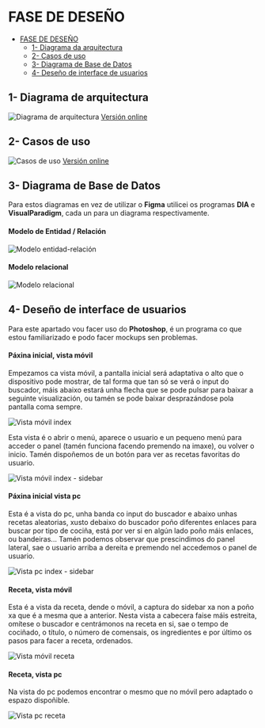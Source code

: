 # FASE DE DESEÑO

- [FASE DE DESEÑO](#fase-de-deseño)
  - [1- Diagrama da arquitectura](#1--diagrama-da-arquitectura)
  - [2- Casos de uso](#2--casos-de-uso)
  - [3- Diagrama de Base de Datos](#3--diagrama-de-base-de-datos)
  - [4- Deseño de interface de usuarios](#4--deseño-de-interface-de-usuarios)


## 1- Diagrama de arquitectura

![Diagrama de arquitectura](/doc/img/diagrama-arquitectura.jpg)
[Versión online](https://www.figma.com/file/LeXE9pCvQ3tGyCYJpuDGZr/Diagrama-arquitectura?type=whiteboard&node-id=0%3A1&t=CEQG0l3KstC6QC4I-1)

## 2- Casos de uso

![Casos de uso](/doc/img/casos-de-uso.jpg)
[Versión online](https://www.figma.com/file/DDqd7Q2KaLYX5l6dwCWqpG/Casos-de-uso?type=whiteboard&node-id=0%3A1&t=F4rvlp5kcZ8M6jIF-1)

## 3- Diagrama de Base de Datos

Para estos diagramas en vez de utilizar o **Figma** utilicei os programas **DIA** e **VisualParadigm**, cada un para un diagrama respectivamente.

#### Modelo de Entidad / Relación

![Modelo entidad-relación](/doc/img/viajar-comiendo-er.jpg)

#### Modelo relacional

![Modelo relacional](/doc/img/viajarcomiendo-relacional.jpg)

## 4- Deseño de interface de usuarios

Para este apartado vou facer uso do **Photoshop**, é un programa co que estou familiarizado e podo facer mockups sen problemas.

#### Páxina inicial, vista móvil

Empezamos ca vista móvil, a pantalla inicial será adaptativa o alto que o dispositivo pode mostrar, de tal forma que tan só se verá o input do buscador, máis abaixo estará unha flecha que se pode pulsar para baixar a seguinte visualización, ou tamén se pode baixar desprazándose pola pantalla coma sempre.

![Vista móvil index](/doc/img/mv-index.jpg)

Esta vista é o abrir o menú, aparece o usuario e un pequeno menú para acceder o panel (tamén funciona facendo premendo na imaxe), ou volver o inicio. Tamén dispoñemos de un botón para ver as recetas favoritas do usuario.

![Vista móvil index - sidebar](/doc/img/mv-index-sidebar.jpg)

#### Páxina inicial vista pc

Esta é a vista do pc, unha banda co input do buscador e abaixo unhas recetas aleatorias, xusto debaixo do buscador poño diferentes enlaces para buscar por tipo de cociña, está por ver si en algún lado poño máis enlaces, ou bandeiras... Tamén podemos observar que prescindimos do panel lateral, sae o usuario arriba a dereita e premendo nel accedemos o panel de usuario.

![Vista pc index - sidebar](/doc/img/pc-index.jpg)


#### Receta, vista móvil

Esta é a vista da receta, dende o móvil, a captura do sidebar xa non a poño xa que é a mesma que a anterior. Nesta vista a cabecera faise máis estreita, omítese o buscador e centrámonos na receta en si, sae o tempo de cociñado, o título, o número de comensais, os ingredientes e por último os pasos para facer a receta, ordenados.

![Vista móvil receta](/doc/img/mv-receta.jpg)

#### Receta, vista pc

Na vista do pc podemos encontrar o mesmo que no móvil pero adaptado o espazo dispoñible.

![Vista pc receta](/doc/img/pc-receta.jpg)